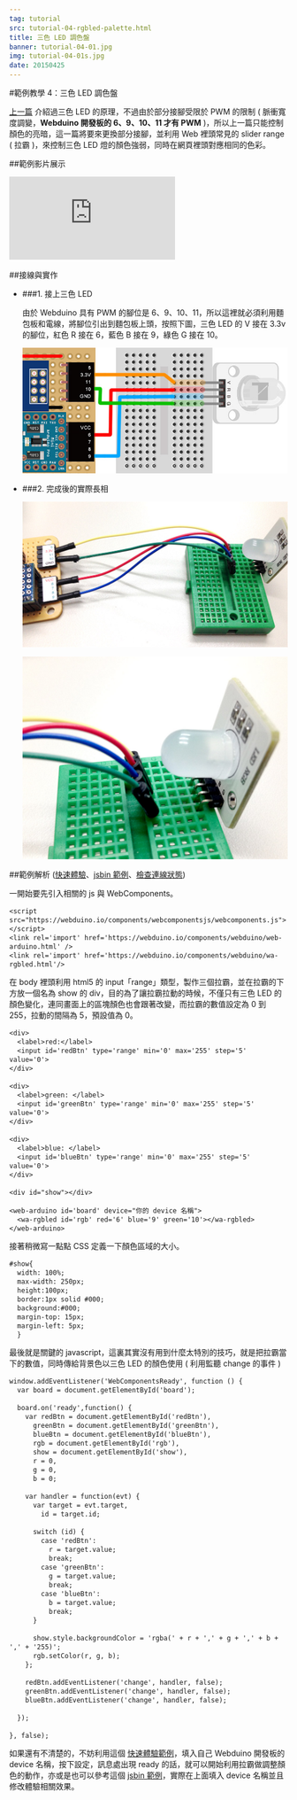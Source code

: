 ```yaml
---
tag: tutorial
src: tutorial-04-rgbled-palette.html
title: 三色 LED 調色盤
banner: tutorial-04-01.jpg
img: tutorial-04-01s.jpg
date: 20150425
---
```


<!-- @@master  = ../../_layout.html-->

<!-- @@block  =  meta-->

<title>範例教學 4：三色 LED 調色盤 :::: Webduino = Web × Arduino</title>

<meta name="description" content="這一篇 Webduino 的範例，將要來更換部分接腳，並利用 Web 裡頭常見的 slider range ( 拉霸 )，來控制三色 LED 燈的顏色強弱，同時在網頁裡頭對應相同的色彩。">

<meta itemprop="description" content="這一篇 Webduino 的範例，將要來更換部分接腳，並利用 Web 裡頭常見的 slider range ( 拉霸 )，來控制三色 LED 燈的顏色強弱，同時在網頁裡頭對應相同的色彩。">

<meta property="og:description" content="這一篇 Webduino 的範例，將要來更換部分接腳，並利用 Web 裡頭常見的 slider range ( 拉霸 )，來控制三色 LED 燈的顏色強弱，同時在網頁裡頭對應相同的色彩。">

<meta property="og:title" content="範例教學 4：三色 LED 調色盤" >

<meta property="og:url" content="https://webduino.io/tutorials/tutorial-04-rgbled-palette.html">

<meta property="og:image" content="https://webduino.io/img/tutorials/tutorial-04-01s.jpg">

<meta itemprop="image" content="https://webduino.io/img/tutorials/tutorial-04-01s.jpg">

<include src="../_include-tutorials.html"></include>

<!-- @@close-->



<!-- @@block  =  tutorials-->
#範例教學 4：三色 LED 調色盤

[上一篇](tutorial-03-rgbled.html) 介紹過三色 LED 的原理，不過由於部分接腳受限於 PWM 的限制 ( 脈衝寬度調變，**Webduino 開發板的 6、9、10、11 才有 PWM** )，所以上一篇只能控制顏色的亮暗，這一篇將要來更換部分接腳，並利用 Web 裡頭常見的 slider range ( 拉霸 )，來控制三色 LED 燈的顏色強弱，同時在網頁裡頭對應相同的色彩。

##範例影片展示

<iframe class="youtube" src="https://www.youtube.com/embed/QdzMDe0hIpQ" frameborder="0" allowfullscreen></iframe>

##接線與實作

- ###1. 接上三色 LED

	由於 Webduino 具有 PWM 的腳位是 6、9、10、11，所以這裡就必須利用麵包板和電線，將腳位引出到麵包板上頭，按照下圖，三色 LED 的 V 接在 3.3v 的腳位，紅色 R 接在 6，藍色 B 接在 9，綠色 G 接在 10。

	![](../img/tutorials/tutorial-04-02.jpg)

- ###2. 完成後的實際長相

	![](../img/tutorials/tutorial-04-03.jpg)

	![](../img/tutorials/tutorial-04-04.jpg)

##範例解析 ([快速體驗](http://webduinoio.github.io/samples/content/rgbled-palette/index.html)、[jsbin 範例](http://bin.webduino.io/zubu/edit?html,css,js,output)、[檢查連線狀態](https://webduino.io/device.html))

一開始要先引入相關的 js 與 WebComponents。

	<script src="https://webduino.io/components/webcomponentsjs/webcomponents.js"></script>
	<link rel='import' href='https://webduino.io/components/webduino/web-arduino.html' />
	<link rel='import' href='https://webduino.io/components/webduino/wa-rgbled.html'/>

在 body 裡頭利用 html5 的 input「range」類型，製作三個拉霸，並在拉霸的下方放一個名為 show 的 div，目的為了讓拉霸拉動的時候，不僅只有三色 LED 的顏色變化，連同畫面上的區塊顏色也會跟著改變，而拉霸的數值設定為 0 到 255，拉動的間隔為 5，預設值為 0。

	<div>
	  <label>red:</label>
	  <input id='redBtn' type='range' min='0' max='255' step='5' value='0'>
	</div>

	<div>
	  <label>green: </label>
	  <input id='greenBtn' type='range' min='0' max='255' step='5' value='0'>
	</div>

	<div>
	  <label>blue: </label>
	  <input id='blueBtn' type='range' min='0' max='255' step='5' value='0'>
	</div>

	<div id="show"></div>

	<web-arduino id='board' device="你的 device 名稱">
	  <wa-rgbled id='rgb' red='6' blue='9' green='10'></wa-rgbled>
	</web-arduino>

接著稍微寫一點點 CSS 定義一下顏色區域的大小。

	#show{
	  width: 100%;
	  max-width: 250px;
	  height:100px;
	  border:1px solid #000;
	  background:#000;
	  margin-top: 15px;
	  margin-left: 5px;
	  }

最後就是關鍵的 javascript，這裏其實沒有用到什麼太特別的技巧，就是把拉霸當下的數值，同時傳給背景色以三色 LED 的顏色使用 ( 利用監聽 change 的事件 )

	window.addEventListener('WebComponentsReady', function () {
	  var board = document.getElementById('board');

	  board.on('ready',function() {
	    var redBtn = document.getElementById('redBtn'),
	      greenBtn = document.getElementById('greenBtn'),
	      blueBtn = document.getElementById('blueBtn'),
	      rgb = document.getElementById('rgb'),
	      show = document.getElementById('show'),
	      r = 0,
	      g = 0,
	      b = 0;

	    var handler = function(evt) {
	      var target = evt.target,
	        id = target.id;

	      switch (id) {
	        case 'redBtn':
	          r = target.value;
	          break;
	        case 'greenBtn':
	          g = target.value;
	          break;
	        case 'blueBtn':
	          b = target.value;
	          break;
	      }

	      show.style.backgroundColor = 'rgba(' + r + ',' + g + ',' + b + ',' + '255)';
	      rgb.setColor(r, g, b);
	    };

	    redBtn.addEventListener('change', handler, false);
	    greenBtn.addEventListener('change', handler, false);
	    blueBtn.addEventListener('change', handler, false);

	  });

	}, false);

如果還有不清楚的，不妨利用這個 [快速體驗範例](http://webduinoio.github.io/samples/content/rgbled-palette/index.html)，填入自己 Webduino 開發板的 device 名稱，按下設定，訊息處出現 ready 的話，就可以開始利用拉霸做調整顏色的動作，亦或是也可以參考這個 [jsbin 範例](http://bin.webduino.io/zubu/edit?html,css,js,output)，實際在上面填入 device 名稱並且修改體驗相關效果。


<!-- @@close-->